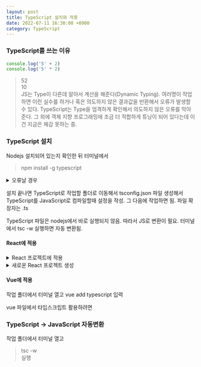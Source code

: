 ```yaml
---
layout: post
title: TypeScript 설치와 적용
date: 2022-07-11 16:30:00 +0900
category: TypeScript
---
```

### TypeScript를 쓰는 이유
```JavaScript
console.log('5' + 2)
console.log('5' * 2)
```
> 52    
> 10    
JS는 Type이 다른데 알아서 계산을 해준다(Dynamic Typing). 여러명이 작업하면 이런 실수를 하거나 혹은 의도하지 않은 결과값을 반환해서 오류가 발생할 수 있다. TypeScript는 Type을 엄격하게 확인해서 의도하지 않은 오류를 막아준다. 그 외에 객체 지향 프로그래밍에 조금 더 적합하게 튜닝이 되어 있다는데 이건 지금은 체감 못하는 중.

### TypeScript 설치
Nodejs 설치되어 있는지 확인한 뒤 터미널에서
> npm install -g typescript    
<details>
<summary>오류날 경우</summary>
nodejs 업데이트    
windows : powershell 관리자 권한으로 실행한 뒤 set-ExecutionPolicy Unrestricted 입력 → y    
mac : sudo 붙여서 실행    
</details>

설치 끝나면 TypeScript로 작업할 폴더로 이동해서 tsconfig.json 파일 생성해서 TypeScript를 JavaScript로 컴파일할때 설정을 작성. 그 다음에 작업하면 됨. 파일 확장자는 .ts

TypeScript 파일은 nodejs에서 바로 실행되지 않음. 따라서 JS로 변환이 필요. 터미널에서 tsc -w 실행하면 자동 변환됨.

#### React에 적용
<details>
<summary>React 프로젝트에 적용</summary>

작업 폴더에서 터미널 열고
npm install --save typescript @types/node @types/react @types/react-dom @types jest
입력
</details>

<details>
<summary>새로운 React 프로젝트 생성</summary>

프로젝트를 생성할 작업 폴더에서 터미널 열고
npx create-react-app my-app --template typescript
입력
</details>

#### Vue에 적용
작업 폴더에서 터미널 열고
vue add typescript
입력

vue 파일에서 타입스크립트 활용하려면
> <script lang="ts">    
> </script>    

### TypeScript → JavaScript 자동변환
작업 폴더에서 터미널 열고
> tsc -w    
실행

